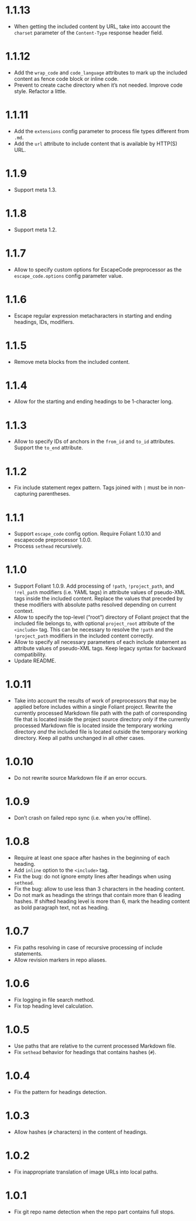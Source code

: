 # 1.1.13

-   When getting the included content by URL, take into account the `charset` parameter of the `Content-Type` response header field.

# 1.1.12

-   Add the `wrap_code` and `code_language` attributes to mark up the included content as fence code block or inline code.
-   Prevent to create cache directory when it’s not needed. Improve code style. Refactor a little.

# 1.1.11

-   Add the `extensions` config parameter to process file types different from `.md`.
-   Add the `url` attribute to include content that is available by HTTP(S) URL.

# 1.1.9

-   Support meta 1.3.

# 1.1.8

-   Support meta 1.2.

# 1.1.7

-   Allow to specify custom options for EscapeCode preprocessor as the `escape_code.options` config parameter value.

# 1.1.6

-   Escape regular expression metacharacters in starting and ending headings, IDs, modifiers.

# 1.1.5

-   Remove meta blocks from the included content.

# 1.1.4

-   Allow for the starting and ending headings to be 1-character long.

# 1.1.3

-   Allow to specify IDs of anchors in the `from_id` and `to_id` attributes. Support the `to_end` attribute.

# 1.1.2

-   Fix include statement regex pattern. Tags joined with `|` must be in non-capturing parentheses.

# 1.1.1

-   Support `escape_code` config option. Require Foliant 1.0.10 and escapecode preprocessor 1.0.0.
-   Process `sethead` recursively.

# 1.1.0

-   Support Foliant 1.0.9. Add processing of `!path`, `!project_path`, and `!rel_path` modifiers (i.e. YAML tags) in attribute values of pseudo-XML tags inside the included content. Replace the values that preceded by these modifiers with absolute paths resolved depending on current context.
-   Allow to specify the top-level (“root”) directory of Foliant project that the included file belongs to, with optional `project_root` attribute of the `<include>` tag. This can be necessary to resolve the `!path` and the `!project_path` modifiers in the included content correctly.
-   Allow to specify all necessary parameters of each include statement as attribute values of pseudo-XML tags. Keep legacy syntax for backward compatibility.
-   Update README.

# 1.0.11

-   Take into account the results of work of preprocessors that may be applied before includes within a single Foliant project. Rewrite the currently processed Markdown file path with the path of corresponding file that is located inside the project source directory *only* if the currently processed Markdown file is located inside the temporary working directory *and* the included file is located outside the temporary working directory. Keep all paths unchanged in all other cases.

# 1.0.10

-   Do not rewrite source Markdown file if an error occurs.

# 1.0.9

-   Don’t crash on failed repo sync (i.e. when you’re offline).

# 1.0.8

-   Require at least one space after hashes in the beginning of each heading.
-   Add `inline` option to the `<include>` tag.
-   Fix the bug: do not ignore empty lines after headings when using `sethead`.
-   Fix the bug: allow to use less than 3 characters in the heading content.
-   Do not mark as headings the strings that contain more than 6 leading hashes. If shifted heading level is more than 6, mark the heading content as bold paragraph text, not as heading.

# 1.0.7

-   Fix paths resolving in case of recursive processing of include statements.
-   Allow revision markers in repo aliases.

# 1.0.6

-   Fix logging in file search method.
-   Fix top heading level calculation.

# 1.0.5

-   Use paths that are relative to the current processed Markdown file.
-   Fix `sethead` behavior for headings that contains hashes (`#`).

# 1.0.4

-   Fix the pattern for headings detection.

# 1.0.3

-   Allow hashes (`#` characters) in the content of headings.

# 1.0.2

-   Fix inappropriate translation of image URLs into local paths.

# 1.0.1

-   Fix git repo name detection when the repo part contains full stops.

